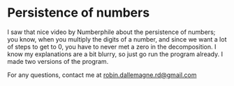 # Persistence of numbers
I saw that nice video by Numberphile about the persistence of numbers; you know, when you multiply the digits of a number,
and since we want a lot of steps to get to 0, you have to never met a zero in the decomposition.
I know my explanations are a bit blurry, so just go run the program already.
I made two versions of the program.

For any questions, contact me at robin.dallemagne.rd@gmail.com
